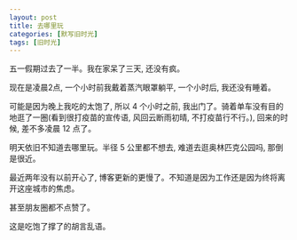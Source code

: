 ```yaml
---
layout: post
title: 去哪里玩
categories: [默写旧时光]
tags: [旧时光]
---
```


五一假期过去了一半。我在家呆了三天, 还没有疯。

现在是凌晨2点, 一个小时前我戴着蒸汽眼罩躺平, 一个小时后, 我还没有睡着。

可能是因为晚上我吃的太饱了, 所以 4 个小时之前, 我出门了。骑着单车没有目的地逛了一圈(看到很打疫苗的宣传语, 风回云断雨初晴, 不打疫苗行不行。), 回来的时候, 差不多凌晨 12 点了。

明天依旧不知道去哪里玩。半径 5 公里都不想去, 难道去逛奥林匹克公园吗, 那倒是很近。

最近两年没有以前开心了, 博客更新的更慢了。不知道是因为工作还是因为终将离开这座城市的焦虑。

甚至朋友圈都不点赞了。

这是吃饱了撑了的胡言乱语。